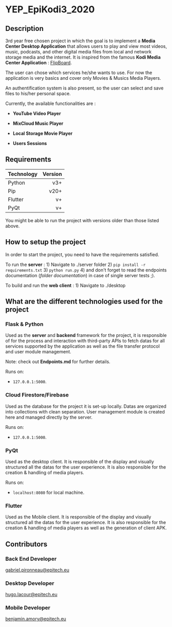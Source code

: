 # YEP_EpiKodi3_2020

## Description

3rd year free chosen project in which the goal is to implement a __Media Center Desktop Application__ that allows users to play and view most videos, music, podcasts, and other digital media files from local and network storage media and the internet.
It is inspired from the famous __Kodi Media Center Application__ : [FlipBoard]( https://kodi.tv/).


The user can chose which services he/she wants to use.
For now the application is very basics and cover only Movies & Musics Media Players.


An authentification system is also present, so the user can select and save files to his/her personal space.


Currently, the available functionalities are :

* **YouTube Video Player**

* **MixCloud Music Player**

* **Local Storage Movie Player**

* **Users Sessions**

## Requirements

| Technology    | Version |
|:-------       | -------:|
| Python | v3+ |
| Pip | v20+ |
| Flutter | v+ |
| PyQt | v+ |

You might be able to run the project with versions older than those listed above.

## How to setup the project

In order to start the project, you need to have the requirements satisfied.

To run the **server** : 1) Navigate to ./server folder 2) `pip install -r requirements.txt` 3) `python run.py` 4) and don't forget to read the endpoints documentation (*folder documentation*) in case of single server tests ;).

To build and run the **web client** : 1) Navigate to ./desktop


## What are the different technologies used for the project

### Flask & Python

Used as the __server__ and __backend__ framework for the project, it is responsible of for the process and interaction with third-party APIs to fetch datas for all services supported by the application as well as the file transfer protocol and user module management.


Note: check out __Endpoints.md__ for further details.


Runs on:

* `127.0.0.1:5000`.

### Cloud Firestore/Firebase

Used as the database for the project it is set-up locally.
Datas are organized into collections with clean separation.
User management module is created here and managed directly by the server.


Runs on:

* `127.0.0.1:5000`.


### PyQt

Used as the desktop client. It is responsible of the display and visually structured all the datas for the user experience.
It is also responsible for the creation & handling of media players.


Runs on:

* `localhost:8080` for local machine.


### Flutter

Used as the Mobile client. It is responsible of the display and visually structured all the datas for the user experience.
It is also responsible for the creation & handling of media players as well as the generation of client APK.


## Contributors

### Back End Developer

gabriel.pironneau@epitech.eu

### Desktop Developer

hugo.lacour@epitech.eu

### Mobile Developer

benjamin.amory@epitech.eu
